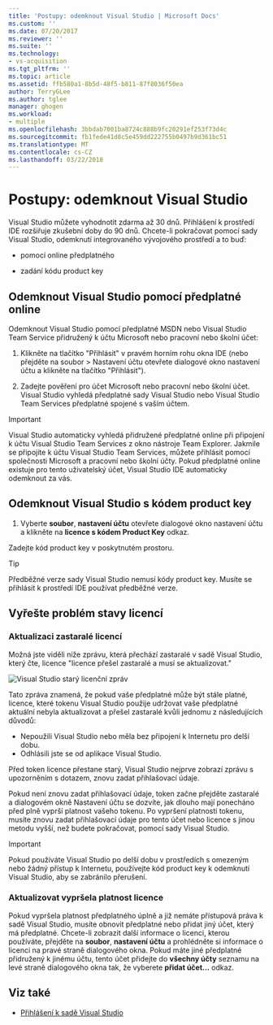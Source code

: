 ```yaml
---
title: 'Postupy: odemknout Visual Studio | Microsoft Docs'
ms.custom: ''
ms.date: 07/20/2017
ms.reviewer: ''
ms.suite: ''
ms.technology:
- vs-acquisition
ms.tgt_pltfrm: ''
ms.topic: article
ms.assetid: ffb580a1-8b5d-48f5-b811-87f8036f50ea
author: TerryGLee
ms.author: tglee
manager: ghogen
ms.workload:
- multiple
ms.openlocfilehash: 3bbdab7001ba8724c888b9fc20291ef253f73d4c
ms.sourcegitcommit: fb1fede41d8c5e459dd222755b0497b9d361bc51
ms.translationtype: MT
ms.contentlocale: cs-CZ
ms.lasthandoff: 03/22/2018
---
```

# <a name="how-to-unlock-visual-studio"></a>Postupy: odemknout Visual Studio

Visual Studio můžete vyhodnotit zdarma až 30 dnů. Přihlášení k prostředí IDE rozšiřuje zkušební doby do 90 dnů. Chcete-li pokračovat pomocí sady Visual Studio, odemknutí integrovaného vývojového prostředí a to buď:

- pomocí online předplatného

- zadání kódu product key

## <a name="to-unlock-visual-studio-using-an-online-subscription"></a>Odemknout Visual Studio pomocí předplatné online

Odemknout Visual Studio pomocí předplatné MSDN nebo Visual Studio Team Service přidružený k účtu Microsoft nebo pracovní nebo školní účet:

1. Klikněte na tlačítko "Přihlásit" v pravém horním rohu okna IDE (nebo přejděte na soubor > Nastavení účtu otevřete dialogové okno nastavení účtu a klikněte na tlačítko "Přihlásit").

1. Zadejte pověření pro účet Microsoft nebo pracovní nebo školní účet. Visual Studio vyhledá předplatné sady Visual Studio nebo Visual Studio Team Services předplatné spojené s vaším účtem.

> [!IMPORTANT]
> Visual Studio automaticky vyhledá přidružené předplatné online při připojení k účtu Visual Studio Team Services z okno nástroje Team Explorer. Jakmile se připojíte k účtu Visual Studio Team Services, můžete přihlásit pomocí společnosti Microsoft a pracovní nebo školní účty. Pokud předplatné online existuje pro tento uživatelský účet, Visual Studio IDE automaticky odemknout za vás.

## <a name="to-unlock-visual-studio-with-a-product-key"></a>Odemknout Visual Studio s kódem product key

1. Vyberte **soubor**, **nastavení účtu** otevřete dialogové okno nastavení účtu a klikněte na **licence s kódem Product Key** odkaz.

Zadejte kód product key v poskytnutém prostoru.

> [!TIP]
> Předběžné verze sady Visual Studio nemusí kódy product key. Musíte se přihlásit k prostředí IDE používat předběžné verze.

## <a name="address-license-problem-states"></a>Vyřešte problém stavy licencí

### <a name="update-stale-licenses"></a>Aktualizaci zastaralé licencí

 Možná jste viděli níže zprávu, která přechází zastaralé v sadě Visual Studio, který čte, licence "licence přešel zastaralé a musí se aktualizovat."

 ![Visual Studio starý licenční zpráv](../ide/media/vs2017_stale-license.png)

 Tato zpráva znamená, že pokud vaše předplatné může být stále platné, licence, které tokenu Visual Studio použije udržovat vaše předplatné aktuální nebyla aktualizovat a přešel zastaralé kvůli jednomu z následujících důvodů:

- Nepoužili Visual Studio nebo měla bez připojení k Internetu pro delší dobu.
- Odhlásili jste se od aplikace Visual Studio.

Před token licence přestane starý, Visual Studio nejprve zobrazí zprávu s upozorněním s dotazem, znovu zadat přihlašovací údaje.

Pokud není znovu zadat přihlašovací údaje, token začne přejděte zastaralé a dialogovém okně Nastavení účtu se dozvíte, jak dlouho mají ponecháno před plně vyprší platnost vašeho tokenu. Po vypršení platnosti tokenu, musíte znovu zadat přihlašovací údaje pro tento účet nebo licence s jinou metodu vyšší, než budete pokračovat, pomocí sady Visual Studio.

> [!Important]
> Pokud používáte Visual Studio po delší dobu v prostředích s omezeným nebo žádný přístup k Internetu, používejte kód product key k odemknutí Visual Studio, aby se zabránilo přerušení.

### <a name="update-expired-licenses"></a>Aktualizovat vypršela platnost licence

 Pokud vypršela platnost předplatného úplně a již nemáte přístupová práva k sadě Visual Studio, musíte obnovit předplatné nebo přidat jiný účet, který má předplatné. Chcete-li zobrazit další informace o licenci, kterou používáte, přejděte na **soubor**, **nastavení účtu** a prohlédněte si informace o licenci na pravé straně dialogového okna. Pokud máte jiné předplatné přidružený k jinému účtu, tento účet přidejte do **všechny účty** seznamu na levé straně dialogového okna tak, že vyberete **přidat účet...** odkaz.

## <a name="see-also"></a>Viz také

* [Přihlášení k sadě Visual Studio](../ide/signing-in-to-visual-studio.md)
